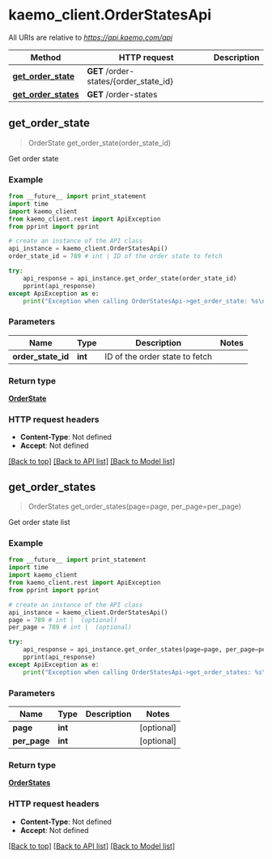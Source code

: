 # kaemo_client.OrderStatesApi

All URIs are relative to *https://api.kaemo.com/api*

Method | HTTP request | Description
------------- | ------------- | -------------
[**get_order_state**](#get_order_state) | **GET** /order-states/{order_state_id} | 
[**get_order_states**](#get_order_states) | **GET** /order-states | 


## **get_order_state**
> OrderState get_order_state(order_state_id)



Get order state

### Example 
```python
from __future__ import print_statement
import time
import kaemo_client
from kaemo_client.rest import ApiException
from pprint import pprint

# create an instance of the API class
api_instance = kaemo_client.OrderStatesApi()
order_state_id = 789 # int | ID of the order state to fetch

try: 
    api_response = api_instance.get_order_state(order_state_id)
    pprint(api_response)
except ApiException as e:
    print("Exception when calling OrderStatesApi->get_order_state: %s\n" % e)
```

### Parameters

Name | Type | Description  | Notes
------------- | ------------- | ------------- | -------------
 **order_state_id** | **int**| ID of the order state to fetch | 

### Return type

[**OrderState**](#OrderState)

### HTTP request headers

 - **Content-Type**: Not defined
 - **Accept**: Not defined

[[Back to top]](#) [[Back to API list]](#documentation-for-api-endpoints) [[Back to Model list]](#documentation-for-models)

## **get_order_states**
> OrderStates get_order_states(page=page, per_page=per_page)



Get order state list

### Example 
```python
from __future__ import print_statement
import time
import kaemo_client
from kaemo_client.rest import ApiException
from pprint import pprint

# create an instance of the API class
api_instance = kaemo_client.OrderStatesApi()
page = 789 # int |  (optional)
per_page = 789 # int |  (optional)

try: 
    api_response = api_instance.get_order_states(page=page, per_page=per_page)
    pprint(api_response)
except ApiException as e:
    print("Exception when calling OrderStatesApi->get_order_states: %s\n" % e)
```

### Parameters

Name | Type | Description  | Notes
------------- | ------------- | ------------- | -------------
 **page** | **int**|  | [optional] 
 **per_page** | **int**|  | [optional] 

### Return type

[**OrderStates**](#OrderStates)

### HTTP request headers

 - **Content-Type**: Not defined
 - **Accept**: Not defined

[[Back to top]](#) [[Back to API list]](#documentation-for-api-endpoints) [[Back to Model list]](#documentation-for-models)

